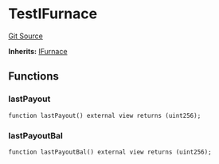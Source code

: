 # TestIFurnace
[Git Source](https://github.com/larrythecucumber321/protocol/blob/77d337b8595ba96d069ded321419b36a61984170/contracts/interfaces/IFurnace.sol)

**Inherits:**
[IFurnace](/contracts/interfaces/IFurnace.sol/interface.IFurnace.md)


## Functions
### lastPayout


```solidity
function lastPayout() external view returns (uint256);
```

### lastPayoutBal


```solidity
function lastPayoutBal() external view returns (uint256);
```

